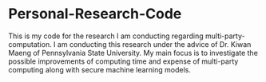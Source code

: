 # Personal-Research-Code
This is my code for the research I am conducting regarding multi-party-computation. I am conducting this research under the advice of Dr. Kiwan Maeng of Pennsylvania State University. My main focus is to investigate the possible improvements of computing time and expense of multi-party computing along with secure machine learning models.
